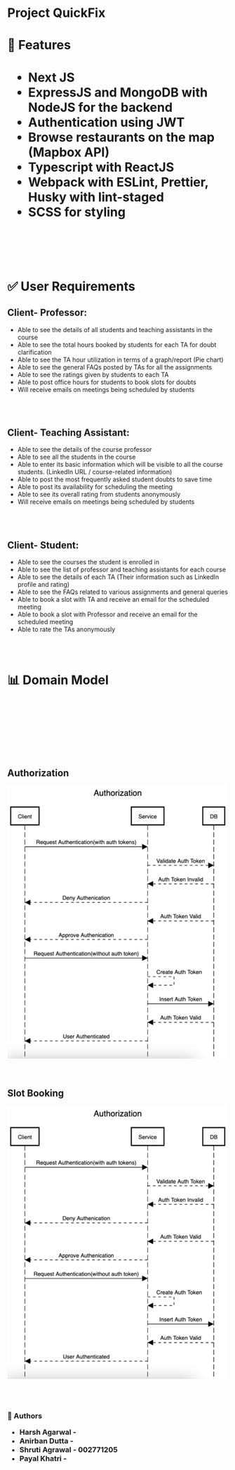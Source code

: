 <h1>Project QuickFix</h1>

<h1>🌟 Features<h1>
<ul>
<li>Next JS</li>
 <li>ExpressJS and MongoDB with NodeJS for the backend</li>
 <li>Authentication using JWT</li>
 <li>Browse restaurants on the map (Mapbox API)</li>
 <li>Typescript with ReactJS</li>
 <li>Webpack with ESLint, Prettier, Husky with lint-staged</li>
 <li>SCSS for styling</li>
</ul>
<br><br>

<h1>✅ User Requirements</h1>

<h2>Client- Professor: </h2>
<ul>
<li>Able to see the details of all students and teaching assistants in the course</li>
<li>Able to see the total hours booked by students for each TA for doubt clarification</li>
<li>Able to see the TA hour utilization in terms of a graph/report (Pie chart)</li>
<li>Able to see the general FAQs posted by TAs for all the assignments</li>
<li>Able to see the ratings given by students to each TA</li>
<li>Able to post office hours for students to book slots for doubts</li>
<li>Will receive emails on meetings being scheduled by students</li>
</ul>
<br><br>



<h2>Client- Teaching Assistant:</h2>
<ul>
<li>Able to see the details of the course professor</li>
<li>Able to see all the students in the course</li>
<li>Able to enter its basic information which will be visible to all the course students. (LinkedIn URL / course-related information)</li>
<li>Able to post the most frequently asked student doubts to save time</li>
<li>Able to post its availability for scheduling the meeting</li>
<li>Able to see its overall rating from students anonymously</li>
<li>Will receive emails on meetings being scheduled by students</li>
</ul>
<br><br>


<h2>Client- Student:</h2>
<ul>
<li>Able to see the courses the student is enrolled in</li>
<li>Able to see the list of professor and teaching assistants for each course</li>
<li>Able to see the details of each TA (Their information such as LinkedIn profile and rating)</li>
<li>Able to see the FAQs related to various assignments and general queries</li>
<li>Able to book a slot with TA and receive an email for the scheduled meeting</li>
<li>Able to book a slot with Professor and receive an email for the scheduled meeting</li>
<li>Able to rate the TAs anonymously</li>
</ul>
<br><br>

<h1>📊 Domain Model<h1>
<br><br><br>
<h2> Authorization </h2>
<img src="Images/Authentication.png" title="Authentication">
<br><br><br>

<h2> Slot Booking </h2>
<img src="Images/Authentication.png" title="Slot Booking">

<br> <br>
<h3>
👥 Authors<br>
<ul>
<li>Harsh Agarwal - </li>
<li>Anirban Dutta - </li>
<li>Shruti Agrawal - 002771205</li>
<li>Payal Khatri - </li>
</ul>
<h3>